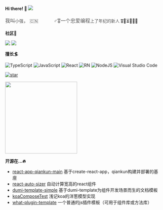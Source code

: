 #### Hi there! 👋 ![](https://visitor-badge.laobi.icu/badge?page_id=niexq.readme)

<font color=#555 size=3 face="幼圆">我叫`小强`， 🇨🇳🌱🏀⛹🏻‍♂🎖一个忠爱编程`上了年纪的新人`</font> 🎖🛵⏳🌱🇨🇳 

**社区🚀**

[![](https://img.shields.io/badge/掘金-blue?style=flat-square)](https://juejin.cn/user/4318537404123688/posts)
[![](https://img.shields.io/badge/segmentfault-00965e?style=flat-square)](https://segmentfault.com/u/niexq/articles)


**擅长🏄**

<p>

![TypeScript](https://img.shields.io/badge/-TypeScript-007ACC?style=flat-square&logo=typescript&logoColor=white)
![JavaScript](https://img.shields.io/badge/-JavaScript-yellow?logo=javascript&logoColor=white)
![React](https://img.shields.io/badge/-React-45b8d8?style=flat-square&logo=react&logoColor=white)
![RN](https://img.shields.io/badge/-ReactNative-61dafb?style=flat-square&logo=react&logoColor=white)
![NodeJS](https://img.shields.io/badge/-NodeJS-43853d?style=flat-square&logo=Node.js&logoColor=white)
![Visual Studio Code](https://img.shields.io/badge/Visual%20Studio%20Code-blue?style=flat-square&logo=visual-studio-code&logoColor=ffffff)

</p>

<p>

<!-- [![Top Langs](https://github-readme-stats.vercel.app/api/top-langs/?username=niexq&layout=compact&theme=tokyonight&hide=html,ejs,less,vue)](https://github.com/niexq) -->

[![star](https://github-readme-stats.vercel.app/api?username=niexq&show_icons=true&theme=tokyonight&line_height=33&hide=issues&layout=compact)](https://github.com/niexq)

<!-- <img height="200" src="https://github-readme-stats.vercel.app/api?username=niexq&show_icons=true&theme=tokyonight&line_height=33&hide=issues&layout=compact" /> -->

<!-- </p> -->

<img height="233" src="https://raw.githubusercontent.com/niexq/picbed/main/picgo/%E6%89%AB%E7%A0%81_%E6%90%9C%E7%B4%A2%E8%81%94%E5%90%88%E4%BC%A0%E6%92%AD%E6%A0%B7%E5%BC%8F-%E6%A0%87%E5%87%86%E8%89%B2%E7%89%88.png" />

**开源在...🔥**

+ [react-app-qiankun-main](https://github.com/niexq/react-app-qiankun-main) 基于create-react-app，qiankun构建并部署的基座
+ [react-auto-sizer](https://github.com/niexq/react-auto-sizer) 自动计算宽高的react组件
+ [dumi-template-simple](https://github.com/niexq/dumi-template-simple) 基于dumi-template为组件开发场景而生的文档模板
+ [koaComposeTest](https://github.com/niexq/koaComposeTest) 浅记koa的洋葱模型实现
+ [what-plugin-template](https://github.com/niexq/what-plugin-template) 一个普通的js插件模板（可用于组件库或方法库）
